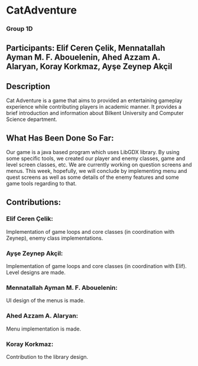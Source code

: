 # CatAdventure
### Group 1D 
## Participants: Elif Ceren Çelik, Mennatallah Ayman M. F. Abouelenin, Ahed Azzam A. Alaryan, Koray Korkmaz, Ayşe Zeynep Akçil 

## Description
Cat Adventure is a game that aims to provided an entertaining gameplay experience while contributing players in academic manner. It provides a brief introduction and information about Bilkent University and Computer Science department.

## What Has Been Done So Far:
Our game is a java based program which uses LibGDX library. By using some specific tools, we created our player and enemy classes, game and level screen classes, etc. We are currently working on question screens and menus. This week, hopefully, we will conclude by implementing menu and quest screens as well as some details of the enemy features and some game tools regarding to that. 

## Contributions:
### Elif Ceren Çelik:
Implementation of game loops and core classes (in coordination with Zeynep), enemy class implementations.
### Ayşe Zeynep Akçil: 
Implementation of game loops and core classes (in coordination with Elif). Level designs are made. 
### Mennatallah Ayman M. F. Abouelenin: 
UI design of the menus is made.
### Ahed Azzam A. Alaryan: 
Menu implementation is made.
### Koray Korkmaz: 
Contribution to the library design.
